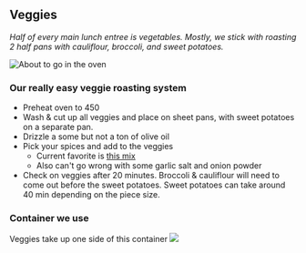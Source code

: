 ## Veggies
*Half of every main lunch entree is vegetables.  Mostly, we stick with roasting 2 half pans with cauliflour, broccoli, and sweet potatoes.*

 ![About to go in the oven](https://user-images.githubusercontent.com/46985575/131264899-31966060-0567-4fe1-8391-9608bb7c01fe.jpg)


### Our really easy veggie roasting system
 
- Preheat oven to 450
- Wash & cut up all veggies and place on sheet pans, with sweet potatoes on a separate pan.
- Drizzle a some but not a ton of olive oil
- Pick your spices and add to the veggies
  - Current favorite is [this mix](https://www.penzeys.com/online-catalog/chip-dip-seasoning/c-24/p-564/pd-s)
  - Also can't go wrong with some garlic salt and onion powder
- Check on veggies after 20 minutes.  Broccoli & cauliflour will need to come out before the sweet potatoes.  Sweet potatoes can take around 40 min depending on the piece size.

### Container we use
Veggies take up one side of this container
 [![](https://m.media-amazon.com/images/I/81T0mcLNIzL._AC_SL1500_.jpg)](https://www.amazon.com/gp/product/B00NSJ88V8/ref=ppx_yo_dt_b_search_asin_image?ie=UTF8&psc=1)
